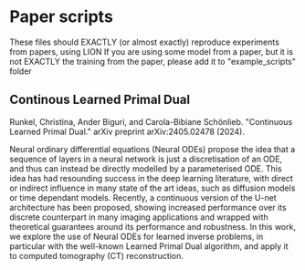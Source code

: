 # Paper scripts

These files should EXACTLY (or almost exactly) reproduce experiments from papers, using LION
If you are using some model from a paper, but it is not EXACTLY the training from the paper, please add it to "example_scripts" folder


## Continous Learned Primal Dual

Runkel, Christina, Ander Biguri, and Carola-Bibiane Schönlieb. "Continuous Learned Primal Dual." arXiv preprint arXiv:2405.02478 (2024).

Neural ordinary differential equations (Neural ODEs) propose the idea that a sequence of layers in a neural network is just a discretisation of an ODE, and thus can instead be directly modelled by a parameterised ODE. This idea has had resounding success in the deep learning literature, with direct or indirect influence in many state of the art ideas, such as diffusion models or time dependant models. Recently, a continuous version of the U-net architecture has been proposed, showing increased performance over its discrete counterpart in many imaging applications and wrapped with theoretical guarantees around its performance and robustness. In this work, we explore the use of Neural ODEs for learned inverse problems, in particular with the well-known Learned Primal Dual algorithm, and apply it to computed tomography (CT) reconstruction.

